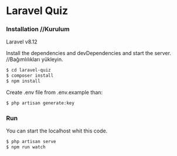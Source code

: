 # Laravel Quiz

### Installation //Kurulum

Laravel v8.12

Install the dependencies and devDependencies and start the server. //Bağımlılıkları yükleyin.

```sh
$ cd laravel-quiz
$ composer install
$ npm install
```

Create .env file from .env.example than:

```sh
$ php artisan generate:key
```

### Run

You can start the localhost whit this code.

```sh
$ php artisan serve
$ npm run watch
```
